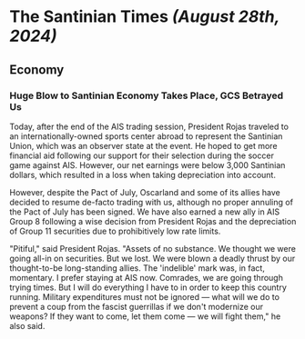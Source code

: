 # The Santinian Times _(August 28th, 2024)_

## Economy

### Huge Blow to Santinian Economy Takes Place, GCS Betrayed Us

Today, after the end of the AIS trading session, President Rojas traveled to an internationally-owned sports center abroad
to represent the Santinian Union, which was an observer state at the event. He hoped to get more financial aid following our
support for their selection during the soccer game against AIS. However, our net earnings were below 3,000 Santinian dollars,
which resulted in a loss when taking depreciation into account.

However, despite the Pact of July, Oscarland and some of its allies have decided to resume de-facto trading with us, although no
proper annuling of the Pact of July has been signed. We have also earned a new ally in AIS Group 8 following a wise decision from
President Rojas and the depreciation of Group 11 securities due to prohibitively low rate limits.

"Pitiful," said President Rojas. "Assets of no substance. We thought we were going all-in on securities. But we lost. We were
blown a deadly thrust by our thought-to-be long-standing allies. The 'indelible' mark was, in fact, momentary. I prefer staying
at AIS now. Comrades, we are going through trying times. But I will do everything I have to in order to keep this country
running. Military expenditures must not be ignored — what will we do to prevent a coup from the fascist guerrillas if we don't
modernize our weapons? If they want to come, let them come — we will fight them," he also said.
